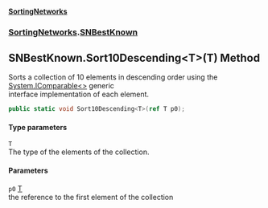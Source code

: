 #### [SortingNetworks](./index.md 'index')
### [SortingNetworks](./SortingNetworks.md 'SortingNetworks').[SNBestKnown](./SortingNetworks-SNBestKnown.md 'SortingNetworks.SNBestKnown')
## SNBestKnown.Sort10Descending&lt;T&gt;(T) Method
Sorts a collection of 10 elements in descending order using the [System.IComparable&lt;&gt;](https://docs.microsoft.com/en-us/dotnet/api/System.IComparable-1 'System.IComparable`1') generic  
interface implementation of each element.  
```csharp
public static void Sort10Descending<T>(ref T p0);
```
#### Type parameters
<a name='SortingNetworks-SNBestKnown-Sort10Descending-T-(T)-T'></a>
`T`  
The type of the elements of the collection.  
  
#### Parameters
<a name='SortingNetworks-SNBestKnown-Sort10Descending-T-(T)-p0'></a>
`p0` [T](#SortingNetworks-SNBestKnown-Sort10Descending-T-(T)-T 'SortingNetworks.SNBestKnown.Sort10Descending&lt;T&gt;(T).T')  
the reference to the first element of the collection  
  
